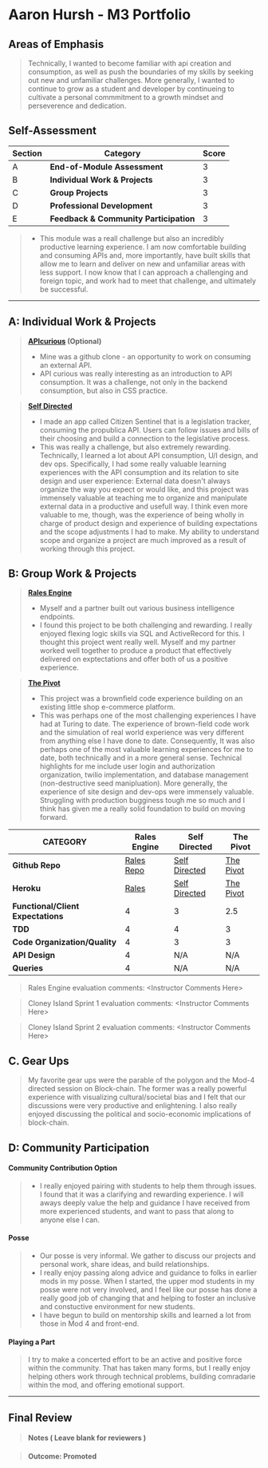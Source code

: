 # Aaron Hursh - M3 Portfolio

## Areas of Emphasis

> Technically, I wanted to become familiar with api creation and consumption, as well as push the boundaries of my skills by seeking out new and unfamiliar challenges. More generally, I wanted to continue to grow as a student and developer by continueing to cultivate a personal commmitment to a growth mindset and perseverence and dedication.

## Self-Assessment

| Section | Category | Score |
| --- | ----- | --- |
| A | **End-of-Module Assessment** | 3 |
| B | **Individual Work & Projects** | 3 |
| C | **Group Projects** | 3 |
| D | **Professional Development** | 3 |
| E | **Feedback & Community Participation** | 3 |

>* This module was a reall challenge but also an incredibly productive learning experience. I am now comfortable building and consuming APIs and, more importantly, have built skills that allow me to learn and deliver on new and unfamiliar areas with less support. I now know that I can approach a challenging and foreign topic, and work had to meet that challenge, and ultimately be successful.

-----------------------

## A: Individual Work & Projects

> **[APIcurious](http://backend.turing.io/module3/projects/apicurious) (Optional)**
>* Mine was a github clone - an opportunity to work on consuming an external API.
>* API curious was really interesting as an introduction to API consumption. It was a challenge, not only in the backend consumption, but also in CSS practice.

> **[Self Directed](http://backend.turing.io/module3/projects/self_directed_project)**
>* I made an app called Citizen Sentinel that is a legislation tracker, consuming the propublica API. Users can follow issues and bills of their choosing and build a connection to the legislative process.
>* This was really a challenge, but also extremely rewarding. Technically, I learned a lot about API consumption, U/I design, and dev ops. Specifically, I had some really valuable learning experiences with the API consumption and its relation to site design and user experience: External data doesn't always organize the way you expect or would like, and this project was immensely valuable at teaching me to organize and manipulate external data in a productive and usefull way. I think even more valuable to me, though, was the experience of being wholly in charge of product design and experience of building expectations and the scope adjustments I had to make. My ability to understand scope and organize a project are much improved as a result of working through this project.

## B: Group Work & Projects

> **[Rales Engine](http://backend.turing.io/module3/projects/rails_engine)**
>* Myself and a partner built out various business intelligence endpoints.
>* I found this project to be both challenging and rewarding. I really enjoyed flexing logic skills via SQL and ActiveRecord for this. I thought this project went really well. Myself and my partner worked well together to produce a product that effectively delivered on exptectations and offer both of us a positive experience.

> **[The Pivot](http://backend.turing.io/module3/projects/the_pivot)**
>* This project was a brownfield code experience building on an existing little shop e-commerce platform.
>* This was perhaps one of the most challenging experiences I have had at Turing to date. The experience of brown-field code work and the simulation of real world experience was very different from anything else I have done to date. Consequently, It was also perhaps one of the most valuable learning experiences for me to date, both technically and in a more general sense. Technical highlights for me include user login and authorization organization, twilio implementation, and database management (non-destructive seed manipluation). More generally, the experience of site design and dev-ops were immensely valuable. Struggling with production bugginess tough me so much and I think has given me a really solid foundation to build on moving forward.

| CATEGORY | Rales Engine | Self Directed | The Pivot |
| --- | --- | --- | --- |
| **Github Repo** | [Rales Repo](https://github.com/jayphodges/rails_engine) | [Self Directed](https://github.com/amhursh/citizen_sentinel) | [The Pivot](https://github.com/JunePaloma/pivot_project) |
| **Heroku** | [Rales](https://) | [Self Directed](https://citizen-sentinel.herokuapp.com/) | [The Pivot](https://dashboard.heroku.com/apps/uncle-franks-emporium) |
| **Functional/Client Expectations** | 4 | 3 | 2.5 |
| **TDD** | 4 | 4 | 3 |
| **Code Organization/Quality** | 4 | 3 | 3 |
| **API Design** | 4 | N/A | N/A |
| **Queries** | 4 | N/A | N/A |

> Rales Engine evaluation comments:
\<Instructor Comments Here>

> Cloney Island Sprint 1 evaluation comments:
\<Instructor Comments Here>

> Cloney Island Sprint 2 evaluation comments:
\<Instructor Comments Here>

## C. **Gear Ups**

> My favorite gear ups were the parable of the polygon and the Mod-4 directed session on Block-chain. The former was a really powerful experience with visualizing cultural/societal bias and I felt that our discussions were very productive and enlightening. I also really enjoyed discussing the political and socio-economic implications of block-chain.

## D: Community Participation

#### **Community Contribution Option**
>* I really enjoyed pairing with students to help them through issues. I found that it was a clarifying and rewarding experience. I will aways deeply value the help and guidance I have received from more experienced students, and want to pass that along to anyone else I can.

#### **Posse**
  >* Our posse is very informal. We gather to discuss our projects and personal work, share ideas, and build relationships.
  >* I really enjoy passing along advice and guidance to folks in earlier mods in my posse. When I started, the upper mod students in my posse were not very involved, and I feel like our posse has done a really good job of changing that and helping to foster an inclusive and constuctive environment for new students.
  >* I have begun to build on mentorship skills and learned a lot from those in Mod 4 and front-end.

#### **Playing a Part**

> I try to make a concerted effort to be an active and positive force within the community. That has taken many forms, but I really enjoy helping others work through technical problems, building comradarie within the mod, and offering emotional support.

------------------

## Final Review

> #### Notes ( Leave blank for reviewers )

> #### Outcome: Promoted
